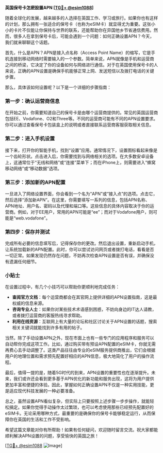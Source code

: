 **英国保号卡怎麽設置APN [[TG💪+ @esim1088](https://t.me/s/esim1088)]**

随着全球化的发展，越来越多的人选择在英国工作、学习或旅行。如果你也有这样的计划，那么拥有一张适合的保号卡（也称为eSIM卡）就显得尤为重要。这张小小的卡片不仅能让你保持与世界的联系，还能帮助你在异国他乡节省通信费用。然而，很多人在拿到保号卡后，可能会遇到一个问题：如何正确设置APN？今天，我们就来聊聊这个话题。

首先，什么是APN？APN是接入点名称（Access Point Name）的缩写，它是手机连接到移动网络时需要输入的一个参数。简单来说，APN就像是手机和运营商之间的桥梁，它决定了你的设备如何与网络进行通信。对于在英国使用保号卡的人来说，正确的APN设置是确保手机能够正常上网、发送短信以及拨打电话的关键步骤。

那么，具体该如何设置呢？以下是一个详细的步骤指南：

### 第一步：确认运营商信息

在开始之前，你需要知道自己的保号卡是由哪个运营商提供的。常见的英国运营商包括EE、Vodafone、O2和Three等。不同的运营商可能有不同的APN设置要求。你可以通过查看保号卡包装盒上的说明或者直接联系运营商客服获取相关信息。

### 第二步：进入手机设置

接下来，打开你的智能手机，找到“设置”应用。通常情况下，设置图标看起来像是一个齿轮形状。点击进入后，你需要找到与网络相关的选项。在大多数安卓设备上，这通常位于“无线和网络”或“连接”菜单下；而在iPhone上，则需要进入“蜂窝移动网络”或“移动数据”选项。

### 第三步：添加新的APN配置

一旦进入了网络设置界面，你会看到一个名为“APN”或“接入点”的选项。点击它，然后选择“添加新APN”。在这里，你需要填写一系列的信息，包括APN名称、APN地址、用户名、密码以及代理和端口等。这些信息的具体内容取决于你的运营商。例如，对于EE用户，常用的APN可能是“ee”；而对于Vodafone用户，则可能是“web.vodafone”。

### 第四步：保存并测试

完成所有必要的信息填写后，记得保存你的更改。然后退出设置，重新启动手机，让系统加载新的APN配置。此时，你可以尝试访问网页或者拨打电话，看看是否一切正常。如果发现仍然存在问题，不妨再次检查APN设置是否有误，并确保没有遗漏任何细节。

### 小贴士

在设置过程中，有几个小技巧可以帮助你更顺利地完成任务：

- **查阅官方文档**：每个运营商都会在其官网上提供详细的APN设置指南，这是最权威的信息来源。
- **咨询专业人士**：如果你对某些技术术语感到困惑，不妨向身边的IT达人请教，或者拨打运营商的客服热线寻求帮助。
- **利用在线资源**：互联网上有大量的论坛和社区讨论关于APN设置的话题，搜索相关关键词就能找到许多有用的帖子。

当然，除了手动设置APN之外，现在市面上也有一些专门的应用程序和服务可以自动帮你完成这项工作。比如，通过购买带有预设APN配置的eSIM卡，你就无需再费心去手动调整了。这类产品往往由专业的eSIM服务提供商推出，它们会根据用户的地理位置和需求预先配置好相应的APN信息，极大地简化了用户的操作流程。

最后，值得一提的是，随着5G时代的到来，APN设置的重要性也在逐渐提升。未来，我们或许还会看到更多基于APN优化的新功能和服务出现，这将为用户提供更加丰富和便捷的体验。因此，掌握如何正确设置APN不仅是一种实用技能，更是适应现代科技发展的一种必要准备。

总之，虽然设置APN看似复杂，但实际上只要按照上述步骤一步步操作，就能轻松搞定。如果你觉得手动操作太过繁琐，也可以考虑使用那些已经预先配置好的eSIM卡。无论采用哪种方式，最重要的是确保你的保号卡能够稳定运行，从而保障你在英国的生活和工作不受影响。

希望这篇文章能对你有所帮助！如果有任何疑问，欢迎随时留言交流。祝大家都能顺利解决APN设置的问题，享受愉快的英国之旅！

[[TG💪+ @esim1088](https://t.me/s/esim1088) ![Image](https://i.postimg.cc/4NQfJmqS/Snipaste-2025-05-13-00-14-12.png)]
